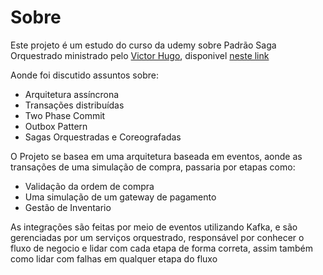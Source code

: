 # Sobre

Este projeto é um estudo do curso da udemy sobre Padrão Saga Orquestrado ministrado pelo [Victor Hugo](https://www.udemy.com/user/victor-hugo-negrisoli/),
disponivel [neste link](https://www.udemy.com/course/arquitetura-de-microsservicos-padrao-saga-orquestrado)

Aonde foi discutido assuntos sobre:
+ Arquitetura assíncrona
+ Transações distribuídas
+ Two Phase Commit
+ Outbox Pattern
+ Sagas Orquestradas e Coreografadas

O Projeto se basea em uma arquitetura baseada em eventos, aonde as transações de uma simulação de compra, passaria por etapas como:
- Validação da ordem de compra
- Uma simulação de um gateway de pagamento
- Gestão de Inventario

As integrações são feitas por meio de eventos utilizando Kafka, e são gerenciadas por um serviços orquestrado, responsável por
conhecer o fluxo de negocio e lidar com cada etapa de forma correta, assim também como lidar com falhas em qualquer etapa do fluxo
